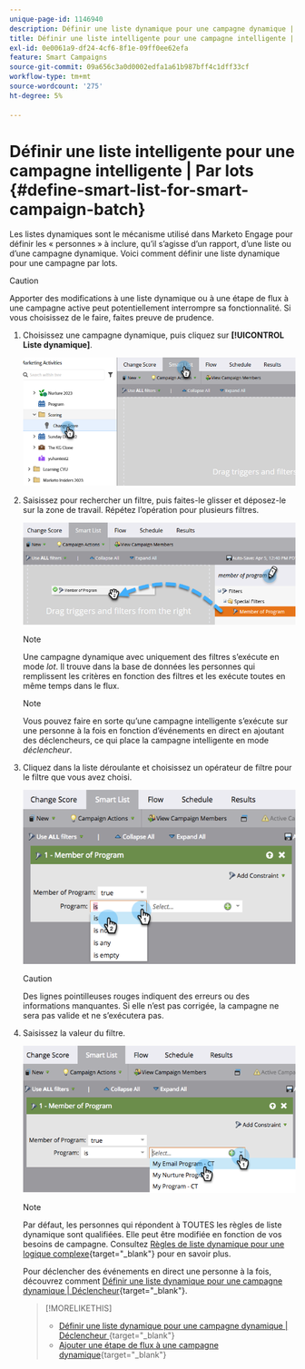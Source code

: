 ```yaml
---
unique-page-id: 1146940
description: Définir une liste dynamique pour une campagne dynamique | Lot - Documents Marketo - Documentation Du Produit
title: Définir une liste intelligente pour une campagne intelligente | Par lots
exl-id: 0e0061a9-df24-4cf6-8f1e-09ff0ee62efa
feature: Smart Campaigns
source-git-commit: 09a656c3a0d0002edfa1a61b987bff4c1dff33cf
workflow-type: tm+mt
source-wordcount: '275'
ht-degree: 5%

---
```


# Définir une liste intelligente pour une campagne intelligente | Par lots {#define-smart-list-for-smart-campaign-batch}

Les listes dynamiques sont le mécanisme utilisé dans Marketo Engage pour définir les « personnes » à inclure, qu’il s’agisse d’un rapport, d’une liste ou d’une campagne dynamique. Voici comment définir une liste dynamique pour une campagne par lots.

>[!CAUTION]
>
>Apporter des modifications à une liste dynamique ou à une étape de flux à une campagne active peut potentiellement interrompre sa fonctionnalité. Si vous choisissez de le faire, faites preuve de prudence.

1. Choisissez une campagne dynamique, puis cliquez sur **[!UICONTROL Liste dynamique]**.

   ![](assets/define-smart-list-for-smart-campaign-batch-1.png)

1. Saisissez pour rechercher un filtre, puis faites-le glisser et déposez-le sur la zone de travail. Répétez l’opération pour plusieurs filtres.

   ![](assets/define-smart-list-for-smart-campaign-batch-2.png)

   >[!NOTE]
   >
   >Une campagne dynamique avec uniquement des filtres s’exécute en mode _lot_. Il trouve dans la base de données les personnes qui remplissent les critères en fonction des filtres et les exécute toutes en même temps dans le flux.

   >[!NOTE]
   >
   >Vous pouvez faire en sorte qu’une campagne intelligente s’exécute sur une personne à la fois en fonction d’événements en direct en ajoutant des déclencheurs, ce qui place la campagne intelligente en mode _déclencheur_.

1. Cliquez dans la liste déroulante et choisissez un opérateur de filtre pour le filtre que vous avez choisi.

   ![](assets/define-smart-list-for-smart-campaign-batch-3.png)

   >[!CAUTION]
   >
   >Des lignes pointilleuses rouges indiquent des erreurs ou des informations manquantes. Si elle n’est pas corrigée, la campagne ne sera pas valide et ne s’exécutera pas.

1. Saisissez la valeur du filtre.

   ![](assets/define-smart-list-for-smart-campaign-batch-4.png)

   >[!NOTE]
   >
   >Par défaut, les personnes qui répondent à TOUTES les règles de liste dynamique sont qualifiées. Elle peut être modifiée en fonction de vos besoins de campagne. Consultez [Règles de liste dynamique pour une logique complexe](/help/marketo/product-docs/core-marketo-concepts/smart-lists-and-static-lists/using-smart-lists/using-advanced-smart-list-rule-logic.md){target="_blank"} pour en savoir plus.

   Pour déclencher des événements en direct une personne à la fois, découvrez comment [Définir une liste dynamique pour une campagne dynamique | Déclencheur](/help/marketo/product-docs/core-marketo-concepts/smart-campaigns/creating-a-smart-campaign/define-smart-list-for-smart-campaign-trigger.md){target="_blank"}.

   >[!MORELIKETHIS]
   >
   >* [Définir une liste dynamique pour une campagne dynamique | Déclencheur ](/help/marketo/product-docs/core-marketo-concepts/smart-campaigns/creating-a-smart-campaign/define-smart-list-for-smart-campaign-trigger.md){target="_blank"}
   >* [Ajouter une étape de flux à une campagne dynamique](/help/marketo/product-docs/core-marketo-concepts/smart-campaigns/flow-actions/add-a-flow-step-to-a-smart-campaign.md){target="_blank"}
